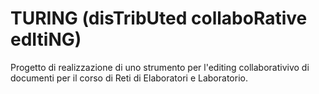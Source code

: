 # TURING (disTribUted collaboRative edItiNG)
Progetto di realizzazione di uno strumento per l'editing collaborativivo di documenti per il corso di Reti di Elaboratori e Laboratorio.
